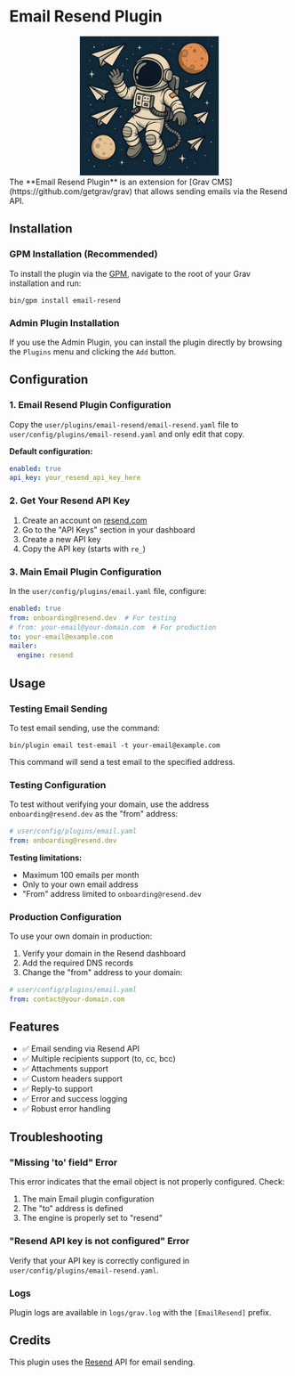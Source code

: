 # Email Resend Plugin
<div align="center">
<img src="email-resend.jpg" alt="Email Resend Plugin" width="250" height="250">
</div>
The **Email Resend Plugin** is an extension for [Grav CMS](https://github.com/getgrav/grav) that allows sending emails via the Resend API.

## Installation

### GPM Installation (Recommended)

To install the plugin via the [GPM](https://learn.getgrav.org/cli-console/grav-cli-gpm), navigate to the root of your Grav installation and run:

    bin/gpm install email-resend

### Admin Plugin Installation

If you use the Admin Plugin, you can install the plugin directly by browsing the `Plugins` menu and clicking the `Add` button.

## Configuration

### 1. Email Resend Plugin Configuration

Copy the `user/plugins/email-resend/email-resend.yaml` file to `user/config/plugins/email-resend.yaml` and only edit that copy.

**Default configuration:**

```yaml
enabled: true
api_key: your_resend_api_key_here
```

### 2. Get Your Resend API Key

1. Create an account on [resend.com](https://resend.com)
2. Go to the "API Keys" section in your dashboard
3. Create a new API key
4. Copy the API key (starts with `re_`)

### 3. Main Email Plugin Configuration

In the `user/config/plugins/email.yaml` file, configure:

```yaml
enabled: true
from: onboarding@resend.dev  # For testing
# from: your-email@your-domain.com  # For production
to: your-email@example.com
mailer:
  engine: resend
```

## Usage

### Testing Email Sending

To test email sending, use the command:

    bin/plugin email test-email -t your-email@example.com

This command will send a test email to the specified address.

### Testing Configuration

To test without verifying your domain, use the address `onboarding@resend.dev` as the "from" address:

```yaml
# user/config/plugins/email.yaml
from: onboarding@resend.dev
```

**Testing limitations:**
- Maximum 100 emails per month
- Only to your own email address
- "From" address limited to `onboarding@resend.dev`

### Production Configuration

To use your own domain in production:

1. Verify your domain in the Resend dashboard
2. Add the required DNS records
3. Change the "from" address to your domain:

```yaml
# user/config/plugins/email.yaml
from: contact@your-domain.com
```

## Features

- ✅ Email sending via Resend API
- ✅ Multiple recipients support (to, cc, bcc)
- ✅ Attachments support
- ✅ Custom headers support
- ✅ Reply-to support
- ✅ Error and success logging
- ✅ Robust error handling

## Troubleshooting

### "Missing 'to' field" Error

This error indicates that the email object is not properly configured. Check:

1. The main Email plugin configuration
2. The "to" address is defined
3. The engine is properly set to "resend"

### "Resend API key is not configured" Error

Verify that your API key is correctly configured in `user/config/plugins/email-resend.yaml`.

### Logs

Plugin logs are available in `logs/grav.log` with the `[EmailResend]` prefix.

## Credits

This plugin uses the [Resend](https://resend.com) API for email sending.


